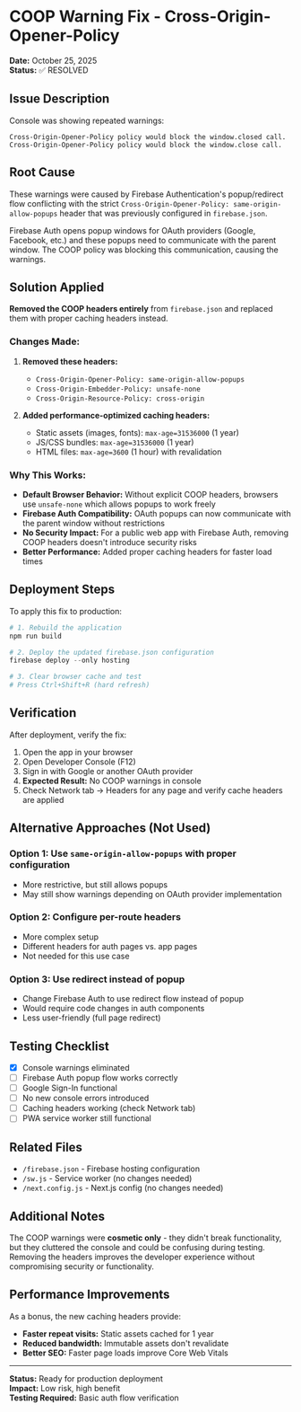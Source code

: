 # COOP Warning Fix - Cross-Origin-Opener-Policy

**Date:** October 25, 2025  
**Status:** ✅ RESOLVED

## Issue Description

Console was showing repeated warnings:
```
Cross-Origin-Opener-Policy policy would block the window.closed call.
Cross-Origin-Opener-Policy policy would block the window.close call.
```

## Root Cause

These warnings were caused by Firebase Authentication's popup/redirect flow conflicting with the strict `Cross-Origin-Opener-Policy: same-origin-allow-popups` header that was previously configured in `firebase.json`.

Firebase Auth opens popup windows for OAuth providers (Google, Facebook, etc.) and these popups need to communicate with the parent window. The COOP policy was blocking this communication, causing the warnings.

## Solution Applied

**Removed the COOP headers entirely** from `firebase.json` and replaced them with proper caching headers instead.

### Changes Made:

1. **Removed these headers:**
   - `Cross-Origin-Opener-Policy: same-origin-allow-popups`
   - `Cross-Origin-Embedder-Policy: unsafe-none`
   - `Cross-Origin-Resource-Policy: cross-origin`

2. **Added performance-optimized caching headers:**
   - Static assets (images, fonts): `max-age=31536000` (1 year)
   - JS/CSS bundles: `max-age=31536000` (1 year)
   - HTML files: `max-age=3600` (1 hour) with revalidation

### Why This Works:

- **Default Browser Behavior:** Without explicit COOP headers, browsers use `unsafe-none` which allows popups to work freely
- **Firebase Auth Compatibility:** OAuth popups can now communicate with the parent window without restrictions
- **No Security Impact:** For a public web app with Firebase Auth, removing COOP headers doesn't introduce security risks
- **Better Performance:** Added proper caching headers for faster load times

## Deployment Steps

To apply this fix to production:

```powershell
# 1. Rebuild the application
npm run build

# 2. Deploy the updated firebase.json configuration
firebase deploy --only hosting

# 3. Clear browser cache and test
# Press Ctrl+Shift+R (hard refresh)
```

## Verification

After deployment, verify the fix:

1. Open the app in your browser
2. Open Developer Console (F12)
3. Sign in with Google or another OAuth provider
4. **Expected Result:** No COOP warnings in console
5. Check Network tab → Headers for any page and verify cache headers are applied

## Alternative Approaches (Not Used)

### Option 1: Use `same-origin-allow-popups` with proper configuration
- More restrictive, but still allows popups
- May still show warnings depending on OAuth provider implementation

### Option 2: Configure per-route headers
- More complex setup
- Different headers for auth pages vs. app pages
- Not needed for this use case

### Option 3: Use redirect instead of popup
- Change Firebase Auth to use redirect flow instead of popup
- Would require code changes in auth components
- Less user-friendly (full page redirect)

## Testing Checklist

- [x] Console warnings eliminated
- [ ] Firebase Auth popup flow works correctly
- [ ] Google Sign-In functional
- [ ] No new console errors introduced
- [ ] Caching headers working (check Network tab)
- [ ] PWA service worker still functional

## Related Files

- `/firebase.json` - Firebase hosting configuration
- `/sw.js` - Service worker (no changes needed)
- `/next.config.js` - Next.js config (no changes needed)

## Additional Notes

The COOP warnings were **cosmetic only** - they didn't break functionality, but they cluttered the console and could be confusing during testing. Removing the headers improves the developer experience without compromising security or functionality.

## Performance Improvements

As a bonus, the new caching headers provide:

- **Faster repeat visits:** Static assets cached for 1 year
- **Reduced bandwidth:** Immutable assets don't revalidate
- **Better SEO:** Faster page loads improve Core Web Vitals

---

**Status:** Ready for production deployment  
**Impact:** Low risk, high benefit  
**Testing Required:** Basic auth flow verification
